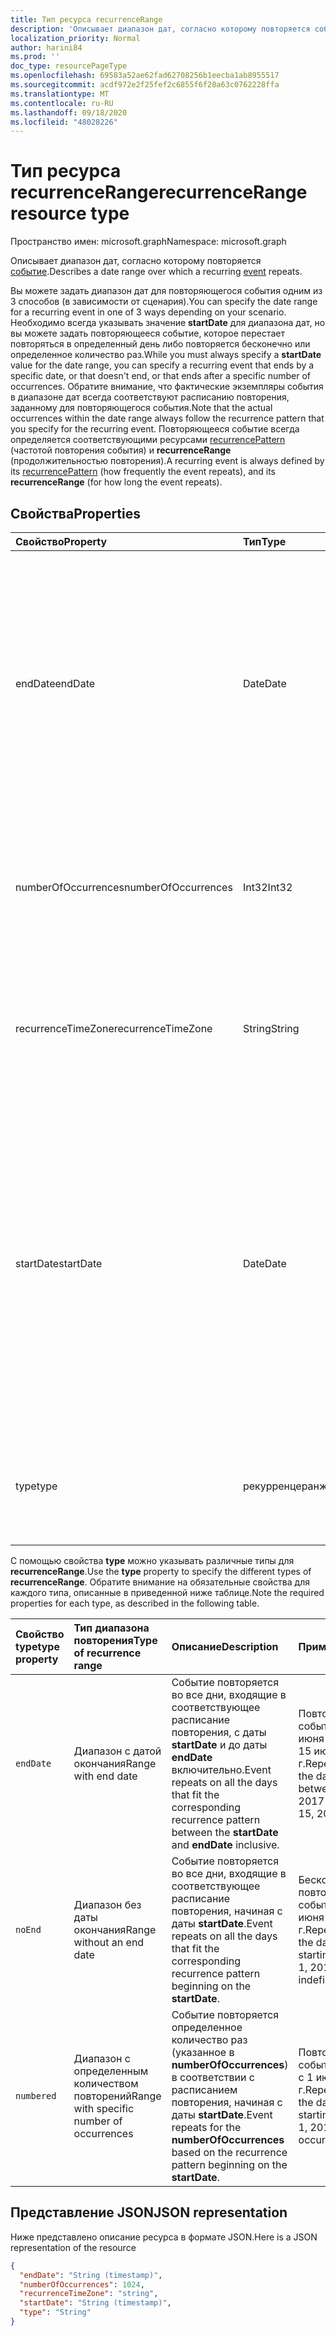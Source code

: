 ```yaml
---
title: Тип ресурса recurrenceRange
description: 'Описывает диапазон дат, согласно которому повторяется событие. '
localization_priority: Normal
author: harini84
ms.prod: ''
doc_type: resourcePageType
ms.openlocfilehash: 69583a52ae62fad62708256b1eecba1ab8955517
ms.sourcegitcommit: acdf972e2f25fef2c6855f6f28a63c0762228ffa
ms.translationtype: MT
ms.contentlocale: ru-RU
ms.lasthandoff: 09/18/2020
ms.locfileid: "48028226"
---
```

# <a name="recurrencerange-resource-type"></a><span data-ttu-id="b5c30-103">Тип ресурса recurrenceRange</span><span class="sxs-lookup"><span data-stu-id="b5c30-103">recurrenceRange resource type</span></span>

<span data-ttu-id="b5c30-104">Пространство имен: microsoft.graph</span><span class="sxs-lookup"><span data-stu-id="b5c30-104">Namespace: microsoft.graph</span></span>

<span data-ttu-id="b5c30-105">Описывает диапазон дат, согласно которому повторяется [событие](event.md).</span><span class="sxs-lookup"><span data-stu-id="b5c30-105">Describes a date range over which a recurring [event](event.md) repeats.</span></span>

<span data-ttu-id="b5c30-106">Вы можете задать диапазон дат для повторяющегося события одним из 3 способов (в зависимости от сценария).</span><span class="sxs-lookup"><span data-stu-id="b5c30-106">You can specify the date range for a recurring event in one of 3 ways depending on your scenario.</span></span> <span data-ttu-id="b5c30-107">Необходимо всегда указывать значение **startDate** для диапазона дат, но вы можете задать повторяющееся событие, которое перестает повторяться в определенный день либо повторяется бесконечно или определенное количество раз.</span><span class="sxs-lookup"><span data-stu-id="b5c30-107">While you must always specify a **startDate** value for the date range, you can specify a recurring event that ends by a specific date, or that doesn't end, or that ends after a specific number of occurrences.</span></span> <span data-ttu-id="b5c30-108">Обратите внимание, что фактические экземпляры события в диапазоне дат всегда соответствуют расписанию повторения, заданному для повторяющегося события.</span><span class="sxs-lookup"><span data-stu-id="b5c30-108">Note that the actual occurrences within the date range always follow the recurrence pattern that you specify for the recurring event.</span></span> <span data-ttu-id="b5c30-109">Повторяющееся событие всегда определяется соответствующими ресурсами [recurrencePattern](recurrencepattern.md) (частотой повторения события) и **recurrenceRange** (продолжительностью повторения).</span><span class="sxs-lookup"><span data-stu-id="b5c30-109">A recurring event is always defined by its [recurrencePattern](recurrencepattern.md) (how frequently the event repeats), and its **recurrenceRange** (for how long the event repeats).</span></span>

## <a name="properties"></a><span data-ttu-id="b5c30-110">Свойства</span><span class="sxs-lookup"><span data-stu-id="b5c30-110">Properties</span></span>

| <span data-ttu-id="b5c30-111">Свойство</span><span class="sxs-lookup"><span data-stu-id="b5c30-111">Property</span></span>     | <span data-ttu-id="b5c30-112">Тип</span><span class="sxs-lookup"><span data-stu-id="b5c30-112">Type</span></span>   |<span data-ttu-id="b5c30-113">Описание</span><span class="sxs-lookup"><span data-stu-id="b5c30-113">Description</span></span>|
|:---------------|:--------|:----------|
|<span data-ttu-id="b5c30-114">endDate</span><span class="sxs-lookup"><span data-stu-id="b5c30-114">endDate</span></span>|<span data-ttu-id="b5c30-115">Date</span><span class="sxs-lookup"><span data-stu-id="b5c30-115">Date</span></span>|<span data-ttu-id="b5c30-116">Дата, с которой перестает применяться расписание повторения.</span><span class="sxs-lookup"><span data-stu-id="b5c30-116">The date to stop applying the recurrence pattern.</span></span> <span data-ttu-id="b5c30-117">В зависимости от того, каково расписание повторения события, последний экземпляр собрания может приходиться на другую дату.</span><span class="sxs-lookup"><span data-stu-id="b5c30-117">Depending on the recurrence pattern of the event, the last occurrence of the meeting may not be this date.</span></span> <span data-ttu-id="b5c30-118">Обязательное, если для **type** задано значение `endDate`.</span><span class="sxs-lookup"><span data-stu-id="b5c30-118">Required if **type** is `endDate`.</span></span>|
|<span data-ttu-id="b5c30-119">numberOfOccurrences</span><span class="sxs-lookup"><span data-stu-id="b5c30-119">numberOfOccurrences</span></span>|<span data-ttu-id="b5c30-120">Int32</span><span class="sxs-lookup"><span data-stu-id="b5c30-120">Int32</span></span>|<span data-ttu-id="b5c30-121">Количество повторений события.</span><span class="sxs-lookup"><span data-stu-id="b5c30-121">The number of times to repeat the event.</span></span> <span data-ttu-id="b5c30-122">Обязательное свойство, которое должно быть положительным, если для **type** задано значение `numbered`.</span><span class="sxs-lookup"><span data-stu-id="b5c30-122">Required and must be positive if **type** is `numbered`.</span></span>|
|<span data-ttu-id="b5c30-123">recurrenceTimeZone</span><span class="sxs-lookup"><span data-stu-id="b5c30-123">recurrenceTimeZone</span></span>|<span data-ttu-id="b5c30-124">String</span><span class="sxs-lookup"><span data-stu-id="b5c30-124">String</span></span> |<span data-ttu-id="b5c30-125">Часовой пояс для свойств **startDate** и **endDate**.</span><span class="sxs-lookup"><span data-stu-id="b5c30-125">Time zone for the **startDate** and **endDate** properties.</span></span> <span data-ttu-id="b5c30-126">Необязательное.</span><span class="sxs-lookup"><span data-stu-id="b5c30-126">Optional.</span></span> <span data-ttu-id="b5c30-127">Если это свойство не задано, используется часовой пояс события.</span><span class="sxs-lookup"><span data-stu-id="b5c30-127">If not specified, the time zone of the event is used.</span></span>|
|<span data-ttu-id="b5c30-128">startDate</span><span class="sxs-lookup"><span data-stu-id="b5c30-128">startDate</span></span>|<span data-ttu-id="b5c30-129">Date</span><span class="sxs-lookup"><span data-stu-id="b5c30-129">Date</span></span>|<span data-ttu-id="b5c30-130">Дата, с которой начинает применяться расписание повторения.</span><span class="sxs-lookup"><span data-stu-id="b5c30-130">The date to start applying the recurrence pattern.</span></span> <span data-ttu-id="b5c30-131">В зависимости от того, каково расписание повторения события, первый экземпляр собрания может приходиться на эту или более позднюю дату.</span><span class="sxs-lookup"><span data-stu-id="b5c30-131">The first occurrence of the meeting may be this date or later, depending on the recurrence pattern of the event.</span></span> <span data-ttu-id="b5c30-132">Должно быть задано то же значение, что и для свойства **start** повторяющегося [события](event.md).</span><span class="sxs-lookup"><span data-stu-id="b5c30-132">Must be the same value as the **start** property of the recurring [event](event.md).</span></span> <span data-ttu-id="b5c30-133">Обязательное.</span><span class="sxs-lookup"><span data-stu-id="b5c30-133">Required.</span></span>|
|<span data-ttu-id="b5c30-134">type</span><span class="sxs-lookup"><span data-stu-id="b5c30-134">type</span></span>|<span data-ttu-id="b5c30-135">рекурренцеранжетипе</span><span class="sxs-lookup"><span data-stu-id="b5c30-135">recurrenceRangeType</span></span>|<span data-ttu-id="b5c30-136">Диапазон повторения.</span><span class="sxs-lookup"><span data-stu-id="b5c30-136">The recurrence range.</span></span> <span data-ttu-id="b5c30-137">Допустимые значения: `endDate`, `noEnd`, `numbered`.</span><span class="sxs-lookup"><span data-stu-id="b5c30-137">The possible values are: `endDate`, `noEnd`, `numbered`.</span></span> <span data-ttu-id="b5c30-138">Обязательно.</span><span class="sxs-lookup"><span data-stu-id="b5c30-138">Required.</span></span>|

<span data-ttu-id="b5c30-139">С помощью свойства **type** можно указывать различные типы для **recurrenceRange**.</span><span class="sxs-lookup"><span data-stu-id="b5c30-139">Use the **type** property to specify the different types of **recurrenceRange**.</span></span> <span data-ttu-id="b5c30-140">Обратите внимание на обязательные свойства для каждого типа, описанные в приведенной ниже таблице.</span><span class="sxs-lookup"><span data-stu-id="b5c30-140">Note the required properties for each type, as described in the following table.</span></span>

| <span data-ttu-id="b5c30-141">Свойство type</span><span class="sxs-lookup"><span data-stu-id="b5c30-141">type property</span></span>  | <span data-ttu-id="b5c30-142">Тип диапазона повторения</span><span class="sxs-lookup"><span data-stu-id="b5c30-142">Type of recurrence range</span></span> | <span data-ttu-id="b5c30-143">Описание</span><span class="sxs-lookup"><span data-stu-id="b5c30-143">Description</span></span> | <span data-ttu-id="b5c30-144">Пример</span><span class="sxs-lookup"><span data-stu-id="b5c30-144">Example</span></span> | <span data-ttu-id="b5c30-145">Обязательные свойства</span><span class="sxs-lookup"><span data-stu-id="b5c30-145">Required properties</span></span> |
|:-------|:---------------|:--------|:--------|:--------|
|`endDate` |<span data-ttu-id="b5c30-146">Диапазон с датой окончания</span><span class="sxs-lookup"><span data-stu-id="b5c30-146">Range with end date</span></span> | <span data-ttu-id="b5c30-147">Событие повторяется во все дни, входящие в соответствующее расписание повторения, с даты **startDate** и до даты **endDate** включительно.</span><span class="sxs-lookup"><span data-stu-id="b5c30-147">Event repeats on all the days that fit the corresponding recurrence pattern between the **startDate** and **endDate** inclusive.</span></span> | <span data-ttu-id="b5c30-148">Повторение события с 1 июня 2017 г. до 15 июня 2017 г.</span><span class="sxs-lookup"><span data-stu-id="b5c30-148">Repeat event in the date range between June 1, 2017 and June 15, 2017.</span></span> | <span data-ttu-id="b5c30-149">**type**, **startDate**, **endDate**</span><span class="sxs-lookup"><span data-stu-id="b5c30-149">**type**, **startDate**, **endDate**</span></span> |
|`noEnd`  |<span data-ttu-id="b5c30-150">Диапазон без даты окончания</span><span class="sxs-lookup"><span data-stu-id="b5c30-150">Range without an end date</span></span> | <span data-ttu-id="b5c30-151">Событие повторяется во все дни, входящие в соответствующее расписание повторения, начиная с даты **startDate**.</span><span class="sxs-lookup"><span data-stu-id="b5c30-151">Event repeats on all the days that fit the corresponding recurrence pattern beginning on the **startDate**.</span></span> | <span data-ttu-id="b5c30-152">Бесконечное повторение события с 1 июня 2017 г.</span><span class="sxs-lookup"><span data-stu-id="b5c30-152">Repeat event in the date range starting on June 1, 2017 indefinitely.</span></span> | <span data-ttu-id="b5c30-153">**type**, **startDate**</span><span class="sxs-lookup"><span data-stu-id="b5c30-153">**type**, **startDate**</span></span> |
|`numbered`|<span data-ttu-id="b5c30-154">Диапазон с определенным количеством повторений</span><span class="sxs-lookup"><span data-stu-id="b5c30-154">Range with specific number of occurrences</span></span> | <span data-ttu-id="b5c30-155">Событие повторяется определенное количество раз (указанное в **numberOfOccurrences**) в соответствии с расписанием повторения, начиная с даты **startDate**.</span><span class="sxs-lookup"><span data-stu-id="b5c30-155">Event repeats for the **numberOfOccurrences** based on the recurrence pattern beginning on the **startDate**.</span></span> | <span data-ttu-id="b5c30-156">Повторение события 10 раз с 1 июня 2017 г.</span><span class="sxs-lookup"><span data-stu-id="b5c30-156">Repeat event in the date range starting on June 1, 2017, for 10 occurrences.</span></span>  | <span data-ttu-id="b5c30-157">**type**, **startDate**, **numberOfOccurrences**</span><span class="sxs-lookup"><span data-stu-id="b5c30-157">**type**, **startDate**, **numberOfOccurrences**</span></span> |


## <a name="json-representation"></a><span data-ttu-id="b5c30-158">Представление JSON</span><span class="sxs-lookup"><span data-stu-id="b5c30-158">JSON representation</span></span>

<span data-ttu-id="b5c30-159">Ниже представлено описание ресурса в формате JSON.</span><span class="sxs-lookup"><span data-stu-id="b5c30-159">Here is a JSON representation of the resource</span></span>

<!-- {
  "blockType": "resource",
  "optionalProperties": [

  ],
  "@odata.type": "microsoft.graph.recurrenceRange"
}-->

```json
{
  "endDate": "String (timestamp)",
  "numberOfOccurrences": 1024,
  "recurrenceTimeZone": "string",
  "startDate": "String (timestamp)",
  "type": "String"
}

```

<!-- uuid: 8fcb5dbc-d5aa-4681-8e31-b001d5168d79
2015-10-25 14:57:30 UTC -->
<!-- {
  "type": "#page.annotation",
  "description": "recurrenceRange resource",
  "keywords": "",
  "section": "documentation",
  "suppressions": [
      "Warning: /api-reference/v1.0/resources/recurrencerange.md:
      Failed to parse any rows out of table with headers: | type property  | Type of recurrence range | Description | Example | Required properties |"
  ],
  "tocPath": ""
}-->


